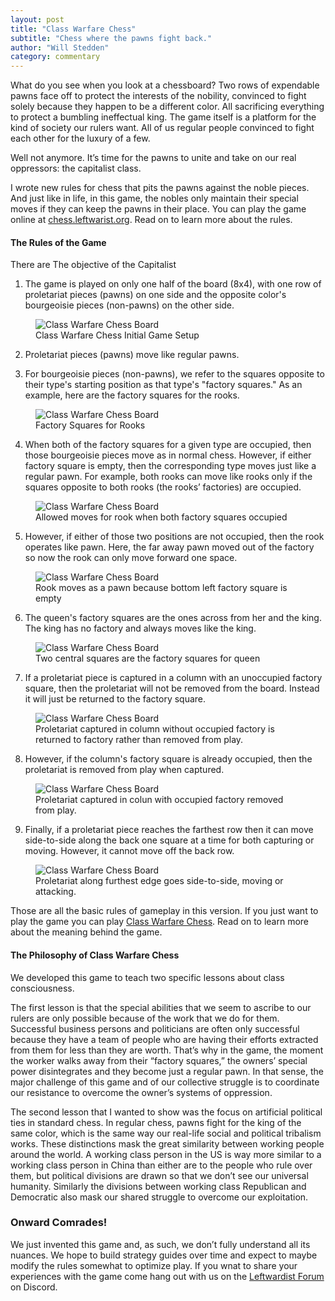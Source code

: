```yaml
---
layout: post
title: "Class Warfare Chess"
subtitle: "Chess where the pawns fight back."
author: "Will Stedden"
category: commentary
---
```



What do you see when you look at a chessboard?  Two rows of expendable pawns face off to protect the interests of the nobility, convinced to fight solely because they happen to be a different color. All sacrificing everything to protect a bumbling ineffectual king.  The game itself is a platform for the kind of society our rulers want.  All of us regular people convinced to fight each other for the luxury of a few.

Well not anymore. It’s time for the pawns to unite and take on our real oppressors: the capitalist class.

I wrote new rules for chess that pits the pawns against the noble pieces. And just like in life, in this game, the nobles only maintain their special moves if they can keep the pawns in their place. You can play the game online at <a href="https://chess.leftwardist.org">chess.leftwarist.org</a>. Read on to learn more about the rules.

#### The Rules of the Game

There are The objective of the Capitalist

1. The game is played on only one half of the board (8x4), with one row of proletariat pieces (pawns) on one side and the opposite color's bourgeoisie pieces (non-pawns) on the other side.

<figure>
  <img alt="Class Warfare Chess Board" src="/assets/images/2021/chess1.png" />
  <figcaption>
    Class Warfare Chess Initial Game Setup
  </figcaption>
</figure>


2. Proletariat pieces (pawns) move like regular pawns.

3. For bourgeoisie pieces (non-pawns), we refer to the squares opposite to their type's starting position as that type's "factory squares." As an example, here are the factory squares for the rooks.


<figure>
  <img alt="Class Warfare Chess Board" src="/assets/images/2021/chess2.png" />
  <figcaption>
    Factory Squares for Rooks
  </figcaption>
</figure>


4. When both of the factory squares for a given type are occupied, then those bourgeoisie pieces move as in normal chess. However, if either factory square is empty, then the corresponding type moves just like a regular pawn. For example, both rooks can move like rooks only if the squares opposite to both rooks (the rooks’ factories) are occupied.

<figure>
  <img alt="Class Warfare Chess Board" src="/assets/images/2021/chess3.png" />
  <figcaption>
    Allowed moves for rook when both factory squares occupied
  </figcaption>
</figure>

5. However, if either of those two positions are not occupied, then the rook operates like pawn. Here, the far away pawn moved out of the factory so now the rook can only move forward one space.

<figure>
  <img alt="Class Warfare Chess Board" src="/assets/images/2021/chess4.png" />
  <figcaption>
    Rook moves as a pawn because bottom left factory square is empty
  </figcaption>
</figure>

6. The queen's factory squares are the ones across from her and the king. The king has no factory and always moves like the king.

<figure>
  <img alt="Class Warfare Chess Board" src="/assets/images/2021/chess5.png" />
  <figcaption>
    Two central squares are the factory squares for queen
  </figcaption>
</figure>


7. If a proletariat piece is captured in a column with an unoccupied factory square, then the proletariat will not be removed from the board. Instead it will just be returned to the factory square.

<figure>
  <img alt="Class Warfare Chess Board" src="/assets/images/2021/chess6.gif" />
  <figcaption>
    Proletariat captured in column without occupied factory is returned to factory rather than removed from play.
  </figcaption>
</figure>


8. However, if the column's factory square is already occupied, then the proletariat is removed from play when captured.

<figure>
  <img alt="Class Warfare Chess Board" src="/assets/images/2021/chess7.gif" />
  <figcaption>
    Proletariat captured in colun with occupied factory removed from play.
  </figcaption>
</figure>


9. Finally, if a proletariat piece reaches the farthest row then it can move side-to-side along the back one square at a time for both capturing or moving. However, it cannot move off the back row.

<figure>
  <img alt="Class Warfare Chess Board" src="/assets/images/2021/chess8.gif" />
  <figcaption>
    Proletariat along furthest edge goes side-to-side, moving or attacking.
  </figcaption>
</figure>


Those are all the basic rules of gameplay in this version. If you just want to play the game you can play [Class Warfare Chess](https://bonkerfield.org/chess.html). Read on to learn more about the meaning behind the game.

#### The Philosophy of Class Warfare Chess

We developed this game to teach two specific lessons about class consciousness.

The first lesson is that the special abilities that we seem to ascribe to our rulers are only possible because of the work that we do for them. Successful business persons and politicians are often only successful because they have a team of people who are having their efforts extracted from them for less than they are worth. That’s why in the game, the moment the worker walks away from their “factory squares,” the owners’ special power disintegrates and they become just a regular pawn. In that sense, the major challenge of this game and of our collective struggle is to coordinate our resistance to overcome the owner’s systems of oppression.

The second lesson that I wanted to show was the focus on artificial political ties in standard chess. In regular chess, pawns fight for the king of the same color, which is the same way our real-life social and political tribalism works. These distinctions mask the great similarity between working people around the world. A working class person in the US is way more similar to a working class person in China than either are to the people who rule over them, but political divisions are drawn so that we don’t see our universal humanity. Similarly the divisions between working class Republican and Democratic also mask our shared struggle to overcome our exploitation.

### Onward Comrades!

We just invented this game and, as such, we don’t fully understand all its nuances. We hope to build strategy guides over time and expect to maybe modify the rules somewhat to optimize play. If you wnat to share your experiences with the game come hang out with us on the <a href="https://discord.gg/yZFgH8TH">Leftwardist Forum</a> on Discord.